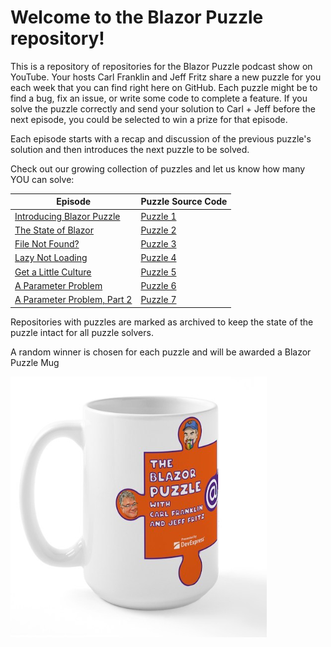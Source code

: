 # Welcome to the Blazor Puzzle repository!

This is a repository of repositories for the Blazor Puzzle podcast show on YouTube.  Your hosts Carl Franklin and Jeff Fritz share a new puzzle for you each week that you can find right here on GitHub.  Each puzzle might be to find a bug, fix an issue, or write some code to complete a feature.  If you solve the puzzle correctly and send your solution to Carl + Jeff before the next episode, you could be selected to win a prize for that episode.

Each episode starts with a recap and discussion of the previous puzzle's solution and then introduces the next puzzle to be solved.

Check out our growing collection of puzzles and let us know how many YOU can solve:

| Episode | Puzzle Source Code |
| --- | --- |
| [Introducing Blazor Puzzle](https://www.youtube.com/watch?v=BuB3mRHHIX8) | [Puzzle 1](https://github.com/BlazorPuzzle/Puzzle-1) |
| [The State of Blazor](https://www.youtube.com/watch?v=9gom0_Tf0Fo) | [Puzzle 2](https://github.com/BlazorPuzzle/Puzzle-2) |
| [File Not Found?](https://www.youtube.com/watch?v=QMw9GgiU_Ng) | [Puzzle 3](https://github.com/BlazorPuzzle/Puzzle-3) |
| [Lazy Not Loading](https://youtu.be/KvR6nuKLBak) | [Puzzle 4](https://github.com/BlazorPuzzle/Puzzle-4) |
| [Get a Little Culture](https://www.youtube.com/live/UxosZSrZCQk?si=eZCOhHjokeG-qBhS) | [Puzzle 5](https://github.com/BlazorPuzzle/Puzzle-5)  |
| [A Parameter Problem](https://www.youtube.com/live/AbwdSEaUYQw?si=dplPVRwyAxJy4re5) | [Puzzle 6](https://github.com/BlazorPuzzle/Puzzle-6) |
| [A Parameter Problem, Part 2](https://www.youtube.com/watch?v=LLunUib4AGE) | [Puzzle 7](https://github.com/BlazorPuzzle/Puzzle-7) |

Repositories with puzzles are marked as archived to keep the state of the puzzle intact for all puzzle solvers.

A random winner is chosen for each puzzle and will be awarded a Blazor Puzzle Mug

![Blazor Puzzle Mug](https://raw.githubusercontent.com/BlazorPuzzle/.github/main/img/mug.png)
